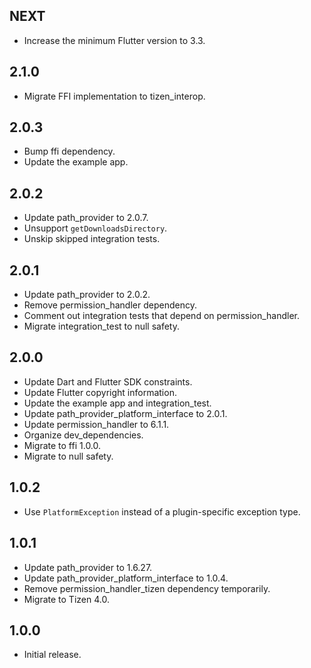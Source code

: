 ## NEXT

* Increase the minimum Flutter version to 3.3.

## 2.1.0

* Migrate FFI implementation to tizen_interop.

## 2.0.3

* Bump ffi dependency.
* Update the example app.

## 2.0.2

* Update path_provider to 2.0.7.
* Unsupport `getDownloadsDirectory`.
* Unskip skipped integration tests.

## 2.0.1

* Update path_provider to 2.0.2.
* Remove permission_handler dependency.
* Comment out integration tests that depend on permission_handler.
* Migrate integration_test to null safety.

## 2.0.0

* Update Dart and Flutter SDK constraints.
* Update Flutter copyright information.
* Update the example app and integration_test.
* Update path_provider_platform_interface to 2.0.1.
* Update permission_handler to 6.1.1.
* Organize dev_dependencies.
* Migrate to ffi 1.0.0.
* Migrate to null safety.

## 1.0.2

* Use `PlatformException` instead of a plugin-specific exception type.

## 1.0.1

* Update path_provider to 1.6.27.
* Update path_provider_platform_interface to 1.0.4.
* Remove permission_handler_tizen dependency temporarily.
* Migrate to Tizen 4.0.

## 1.0.0

* Initial release.
